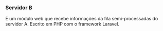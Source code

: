 ### Servidor B

É um módulo web que recebe informações da fila semi-processadas do servidor A. Escrito em PHP com o framework Laravel.
